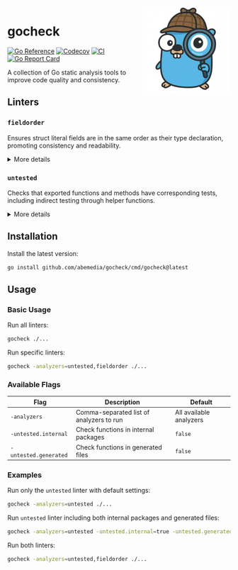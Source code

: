 <img align="right" width="200" alt="" src="assets/logo.png">

# gocheck

[![Go Reference](https://pkg.go.dev/badge/github.com/abemedia/gocheck.svg)](https://pkg.go.dev/github.com/abemedia/gocheck)
[![Codecov](https://codecov.io/gh/abemedia/gocheck/branch/master/graph/badge.svg)](https://codecov.io/gh/abemedia/gocheck)
[![CI](https://github.com/abemedia/gocheck/actions/workflows/test.yml/badge.svg)](https://github.com/abemedia/gocheck/actions/workflows/test.yml)
[![Go Report Card](https://goreportcard.com/badge/github.com/abemedia/gocheck)](https://goreportcard.com/report/github.com/abemedia/gocheck)

A collection of Go static analysis tools to improve code quality and consistency.

## Linters

### `fieldorder`

Ensures struct literal fields are in the same order as their type declaration, promoting consistency and readability.

<details>
<summary>More details</summary>

#### Example

```go
type Person struct {
    Name string
    Age  int
    City string
}

// ❌ Fields out of order
person := Person{
    Age:  30,
    Name: "John",  // Should come before Age
    City: "NYC",
}

// ✅ Fields in correct order
person := Person{
    Name: "John",
    Age:  30,
    City: "NYC",
}
```

</details>

### `untested`

Checks that exported functions and methods have corresponding tests, including indirect testing through helper functions.

<details>
<summary>More details</summary>

#### Example

```go
// main.go
package main

// ✅ Function has tests
func ExportedFunction() string {
    return "hello"
}

// ❌ Function has no tests
func ExportedUntested() string {
    return "not tested"
}

// main_test.go
package main

import "testing"

func TestExportedFunction(t *testing.T) {
    result := ExportedFunction()
    if result != "hello" {
        t.Errorf("expected hello, got %s", result)
    }
}
```

</details>

## Installation

Install the latest version:

```bash
go install github.com/abemedia/gocheck/cmd/gocheck@latest
```

## Usage

### Basic Usage

Run all linters:

```bash
gocheck ./...
```

Run specific linters:

```bash
gocheck -analyzers=untested,fieldorder ./...
```

### Available Flags

| Flag                  | Description                              | Default                 |
| --------------------- | ---------------------------------------- | ----------------------- |
| `-analyzers`          | Comma-separated list of analyzers to run | All available analyzers |
| `-untested.internal`  | Check functions in internal packages     | `false`                 |
| `-untested.generated` | Check functions in generated files       | `false`                 |

### Examples

Run only the `untested` linter with default settings:

```bash
gocheck -analyzers=untested ./...
```

Run `untested` linter including both internal packages and generated files:

```bash
gocheck -analyzers=untested -untested.internal=true -untested.generated=true ./...
```

Run both linters:

```bash
gocheck -analyzers=untested,fieldorder ./...
```

